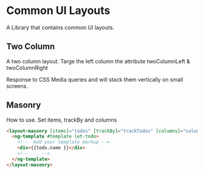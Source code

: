 # Common UI Layouts

A Library that contains common UI layouts.

## Two Column

A two column layout. Targe the left column the attribute twoColumnLeft & twoColumnRight

Response to CSS Media queries and will stack them vertically on small screens.

## Masonry

How to use. Set items, trackBy and columns

```html
<layout-masonry [items]="todos" [trackBy]="trackTodos" [columns]="columns">
  <ng-template #template let-todo>
    <!--  Add your template markup -->
    <div>{{todo.name }}</div>
    <!-- ... -->
  </ng-template>
</layout-masonry>
```
